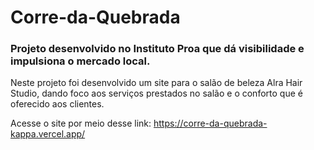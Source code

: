 # Corre-da-Quebrada
### Projeto desenvolvido no Instituto Proa que dá visibilidade e impulsiona o mercado local.


Neste projeto foi desenvolvido um site para o salão de beleza Alra Hair Studio, dando foco aos serviços prestados no salão e o conforto que é oferecido aos clientes.

Acesse o site por meio desse link: https://corre-da-quebrada-kappa.vercel.app/

